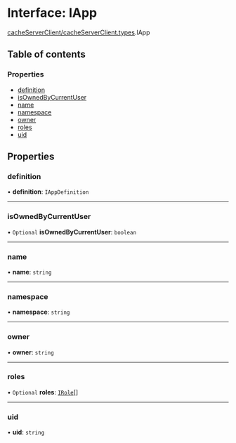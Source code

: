 # Interface: IApp

[cacheServerClient/cacheServerClient.types](../modules/cacheServerClient_cacheServerClient_types.md).IApp

## Table of contents

### Properties

- [definition](cacheServerClient_cacheServerClient_types.IApp.md#definition)
- [isOwnedByCurrentUser](cacheServerClient_cacheServerClient_types.IApp.md#isownedbycurrentuser)
- [name](cacheServerClient_cacheServerClient_types.IApp.md#name)
- [namespace](cacheServerClient_cacheServerClient_types.IApp.md#namespace)
- [owner](cacheServerClient_cacheServerClient_types.IApp.md#owner)
- [roles](cacheServerClient_cacheServerClient_types.IApp.md#roles)
- [uid](cacheServerClient_cacheServerClient_types.IApp.md#uid)

## Properties

### definition

• **definition**: `IAppDefinition`

___

### isOwnedByCurrentUser

• `Optional` **isOwnedByCurrentUser**: `boolean`

___

### name

• **name**: `string`

___

### namespace

• **namespace**: `string`

___

### owner

• **owner**: `string`

___

### roles

• `Optional` **roles**: [`IRole`](cacheServerClient_cacheServerClient_types.IRole.md)[]

___

### uid

• **uid**: `string`
